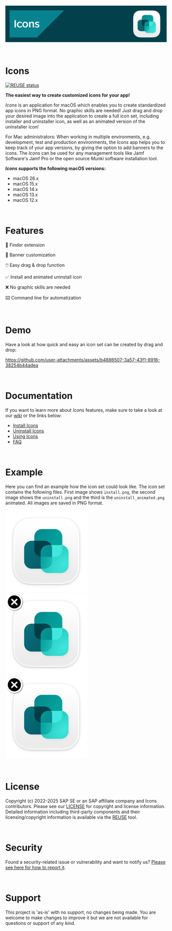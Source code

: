 <img src="https://github.com/SAP/macOS-icon-generator/blob/main/readme_images/icons_banner_github.png" width="879"><br/>

<br/>

# Icons

[![REUSE status](https://api.reuse.software/badge/github.com/SAP/macOS-icon-generator)](https://api.reuse.software/info/github.com/SAP/macOS-icon-generator)

**The easiest way to create customized icons for your app!**

_Icons_ is an application for macOS which enables you to create standardized app icons in PNG format. No graphic skills are needed! Just drag and drop your desired image into the application to create a full icon set, including installer and uninstaller icon, as well as an animated version of the uninstaller icon!

For Mac administrators: When working in multiple environments, e.g. development, test and production environments, the _Icons_ app helps you to keep track of your app versions, by giving the option to add banners to the icons. The _Icons_ can be used for any management tools like Jamf Software's Jamf Pro or the open source _Munki_ software installation tool.

**_Icons_ supports the following macOS versions:**

* macOS 26.x
* macOS 15.x
* macOS 14.x
* macOS 13.x
* macOS 12.x

<br/>

# Features

🌟 Finder extension

🌈 Banner customization

🖱️ Easy drag & drop function

✅ Install and animated uninstall icon

❌ No graphic skills are needed

⌨️ Command line for automatization

<br/>

# Demo

Have a look at how quick and easy an icon set can be created by drag and drop:

https://github.com/user-attachments/assets/b4886507-3a57-43f1-8916-38254b44adea

<br/>

# Documentation

If you want to learn more about _Icons_ features, make sure to take a look at our [wiki](https://github.com/SAP/macOS-icon-generator/wiki) or the links below:

* [Install Icons](https://github.com/SAP/macOS-icon-generator/wiki/Installation)
* [Uninstall Icons](https://github.com/SAP/macOS-icon-generator/wiki/Uninstallation)
* [Using Icons](https://github.com/SAP/macOS-icon-generator/wiki/Using-Icons)
* [FAQ](https://github.com/SAP/macOS-icon-generator/wiki/Frequently-Asked-Questions)

<br/>

# Example

Here you can find an example how the icon set could look like. The icon set contains the following files. First image shows `install.png`, the second image shows the `uninstall.png` and the third is the `uninstall_animated.png` animated. All images are saved in PNG format.

<img src="https://github.com/SAP/macOS-icon-generator/blob/main/readme_images/install.png" width="256"><img src="https://github.com/SAP/macOS-icon-generator/blob/main/readme_images/uninstall.png" width="256"><img src="https://github.com/SAP/macOS-icon-generator/blob/main/readme_images/uninstall_animated.png" width="256">

<br/>

# License

Copyright (c) 2022-2025 SAP SE or an SAP affiliate company and Icons contributors. Please see our [LICENSE](https://github.com/SAP/macOS-icon-generator/blob/main/LICENSE) for copyright and license information. Detailed information including third-party components and their licensing/copyright information is available via the [REUSE](https://api.reuse.software/info/github.com/SAP/macOS-icon-generator) tool.

<br/>

# Security
Found a security-related issue or vulnerability and want to notify us? [Please see here for how to report it](https://github.com/SAP/macOS-icon-generator/security/policy).

<br/>

# Support

This project is 'as-is' with no support, no changes being made. You are welcome to make changes to improve it but we are not available for questions or support of any kind.

